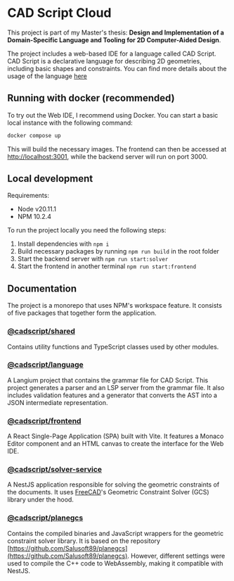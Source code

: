 # CAD Script Cloud

This project is part of my Master's thesis: **Design and Implementation of a Domain-Specific Language and Tooling for 2D Computer-Aided Design**.

The project includes a web-based IDE for a language called CAD Script. CAD Script is a declarative language for describing 2D geometries, including basic shapes and constraints. You can find more details about the usage of the language [here](docs/usage.md)

## Running with docker (recommended)

To try out the Web IDE, I recommend using Docker. You can start a basic local instance with the following command:

```bash
docker compose up
```

This will build the necessary images. The frontend can then be accessed at <http://localhost:3001>, while the backend server will run on port 3000.

## Local development

Requirements:

- Node v20.11.1
- NPM 10.2.4

To run the project locally you need the following steps:

1. Install dependencies with `npm i`
2. Build necessary packages by running `npm run build` in the root folder
3. Start the backend server with `npm run start:solver`
4. Start the frontend in another terminal `npm run start:frontend`

## Documentation

The project is a monorepo that uses NPM's workspace feature. It consists of five packages that together form the application.

### [@cadscript/shared](packages/shared/)

Contains utility functions and TypeScript classes used by other modules.

### [@cadscript/language](packages/language/)

A Langium project that contains the grammar file for CAD Script. This project generates a parser and an LSP server from the grammar file. It also includes validation features and a generator that converts the AST into a JSON intermediate representation.

### [@cadscript/frontend](packages/frontend/)

A React Single-Page Application (SPA) built with Vite. It features a Monaco Editor component and an HTML canvas to create the interface for the Web IDE.

### [@cadscript/solver-service](packages/solver-service/)

A NestJS application responsible for solving the geometric constraints of the documents. It uses [FreeCAD](https://github.com/FreeCAD/FreeCAD)'s Geometric Constraint Solver (GCS) library under the hood.

### [@cadscript/planegcs](packages/planegcs/)

Contains the compiled binaries and JavaScript wrappers for the geometric constraint solver library. It is based on the repository [https://github.com/Salusoft89/planegcs](https://github.com/Salusoft89/planegcs). However, different settings were used to compile the C++ code to WebAssembly, making it compatible with NestJS.
